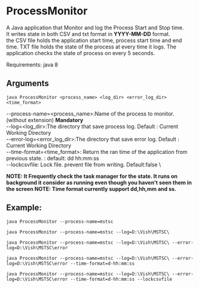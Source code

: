 # ProcessMonitor
A Java application that Monitor and log the Process Start and Stop time.\
It writes state in both CSV and txt format in <b>YYYY-MM-DD</b> format.\
the CSV file holds the application start time, process start time and end time. TXT file holds the state of the process at every time it logs.
The application checks the state of process on every 5 seconds.

Requirements: java 8

## Arguments
```
java ProcessMonitor <process_name> <log_dir> <error_log_dir> <time_format>
```
--process-name=<process_name>:Name of the process to monitor. (without extension) <b>Mandatory</b> \
--log=<log_dir>:The directory that save process log. Default : Current Working Directory \
--error-log=<error_log_dir>:The directory that save error log. Default : Current Working Directory \
--time-format=<time_format>: Return the ran time of the application from previous state. : default: dd hh:mm:ss \
--lockcsvfile: Lock file. prevent file from writing. Default:false \

<b> NOTE: It Frequently check the task manager for the state. It runs on background it consider as running even though you haven't seen them in the screen </b>
<b> NOTE: Time format currently support dd,hh,mm and ss. </b>

## Example:
```
java ProcessMonitor --process-name=mstsc
```

```
java ProcessMonitor --process-name=mstsc --log=D:\Vish\MSTSC\
```

```
java ProcessMonitor --process-name=mstsc --log=D:\Vish\MSTSC\ --error-log=D:\Vish\MSTSC\error
```

```
java ProcessMonitor --process-name=mstsc --log=D:\Vish\MSTSC\ --error-log=D:\Vish\MSTSC\error --time-format=d-hh:mm:ss
```

```
java ProcessMonitor --process-name=mstsc --log=D:\Vish\MSTSC\ --error-log=D:\Vish\MSTSC\error --time-format=d-hh:mm:ss --lockcsvfile
```
